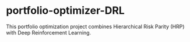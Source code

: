 # portfolio-optimizer-DRL
This portfolio optimization project combines Hierarchical Risk Parity (HRP) with Deep Reinforcement Learning.


